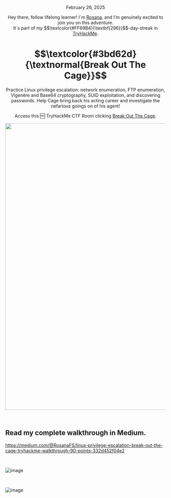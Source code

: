 <p align="center">February 26, 2025</p>
<p align="center">Hey there, fellow lifelong learner! I´m <a href="https://www.linkedin.com/in/rosanafssantos/">Rosana</a>, and I’m genuinely excited to join you on this adventure.<br>
It´s part of my $$\textcolor{#FF69B4}{\textbf{296}}$$-day-streak in  <a href="https://tryhackme.com">TryHackMe</a>.</p>

<h1 align="center">
  $$\textcolor{#3bd62d}{\textnormal{Break Out The Cage}}$$
</h1>
<p align="center">Practice Linux privilege escalation: network enumeration, FTP enumeration, Vigenère and Base64 cryptography, SUID exploitation, and discovering passwords. Help Cage bring back his acting career and investigate the nefarious goings on of his agent!</p>
<p align="center">Access this 🆓 TryHackMe CTF Room clicking <a href="https://tryhackme.com/room/breakoutthecage1">Break Out The Cage</a>.</p>
                                                              
<p align="center">
  <img width="900px" src="https://github.com/user-attachments/assets/893566ed-0220-4c73-ac28-b6accf077d37">
</p>

<br>

<h2>Read my complete walkthrough in Medium.</h2>

https://medium.com/@RosanaFS/linux-privilege-escalation-break-out-the-cage-tryhackme-walkthrough-90-points-332d452f04e2



<br>

![image](https://github.com/user-attachments/assets/88004cf0-8965-4df2-a644-e0a888283476)


<br>

![image](https://github.com/user-attachments/assets/12959871-2880-467f-8910-35f24c844332)

